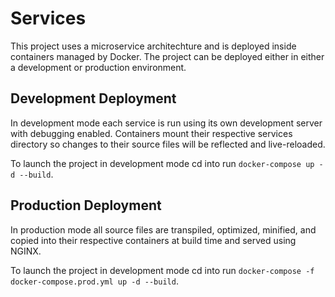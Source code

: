 # Services

This project uses a microservice architechture and is deployed inside containers managed by Docker. The project can be deployed either in either a development or production environment.

## Development Deployment

In development mode each service is run using its own development server with debugging enabled. Containers mount their respective services directory so changes to their source files will be reflected and live-reloaded.

To launch the project in development mode cd into run `docker-compose up -d --build`.

## Production Deployment

In production mode all source files are transpiled, optimized, minified, and copied into their respective containers at build time and served using NGINX.

To launch the project in development mode cd into run `docker-compose -f docker-compose.prod.yml up -d --build`.
